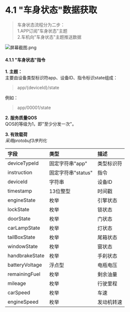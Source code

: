 # 4.1 "车身状态"数据获取



> 车身状态流程分为二步：  
> 1.APP订阅"车身状态"主题  
> 2.车机向"车身状态"主题推送数据

![&#x5C4F;&#x5E55;&#x622A;&#x56FE;.png](https://images.gitee.com/uploads/images/2019/0131/153526_a3c24427_4759596.png)

#### 4.1.1 "车身状态"指令

**1. 主题：**  
主要由设备类型标识符app、设备ID、指令标识state组成：

> app/{deviceId}/state

例如：

> app/00001/state

**2. 服务质量QOS**  
QOS的等级为1，即"至少分发一次"。

**3. 有效载荷**  
_采用protobuf3序列化_

| 字段 | 类型 | 描述 |
| :--- | :--- | :--- |
| deviceTypeId | 固定字符串"app" | 类型标识符 |
| instruction | 固定字符串"status" | 指令 |
| deviceId | 字符串 | 设备ID |
| timestamp | 13位整型 | 时间戳 |
| engineState | 枚举 | 引擎状态 |
| lockState | 枚举 | 锁状态 |
| doorState | 枚举 | 门状态 |
| carLampState | 枚举 | 灯状态 |
| tailBoxState | 枚举 | 尾箱状态 |
| windowState | 枚举 | 窗状态 |
| handbrakeState | 枚举 | 手刹状态 |
| batteryVoltage | 浮点型 | 电瓶电压 |
| remainingFuel | 枚举 | 剩余油量 |
| mileage | 枚举 | 行驶里程 |
| carSpeed | 枚举 | 车速 |
| engineSpeed | 枚举 | 发动机转速 |

